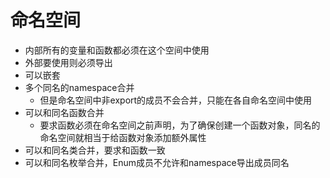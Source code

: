 # 命名空间
- 内部所有的变量和函数都必须在这个空间中使用
- 外部要使用则必须导出
- 可以嵌套
- 多个同名的namespace合并
  - 但是命名空间中非export的成员不会合并，只能在各自命名空间中使用
- 可以和同名函数合并
  - 要求函数必须在命名空间之前声明，为了确保创建一个函数对象，同名的命名空间就相当于给函数对象添加额外属性
- 可以和同名类合并，要求和函数一致
- 可以和同名枚举合并，Enum成员不允许和namespace导出成员同名